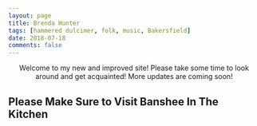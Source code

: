 ```yaml
---
layout: page
title: Brenda Hunter
tags: [hammered dulcimer, folk, music, Bakersfield]
date: 2018-07-18
comments: false
---
```


<center>Welcome to my new and improved site! Please take some time to look around and get acquainted! More updates are coming soon!</center>

## Please Make Sure to Visit Banshee In The Kitchen
